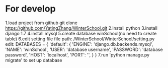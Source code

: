 For develop
=====
1.load project from github
  git clone https://github.com/YatingZhang/WinterSchool.git
2.install python
3.install django 1.7
4.install mysql
5.create database winSchool(no need to create table)
6.edit setting file
  file path: /WinterSchool/WinterSchool/setting.py
  edit:
  DATABASES = {
    'default': {
        'ENGINE': 'django.db.backends.mysql',
        'NAME': 'winSchool',
        'USER': 'database username',
        'PASSWORD': 'database password',
        'HOST': 'localhost',
        'PORT': '',
    }
}
7.run 'python manage.py migrate' to set up database
